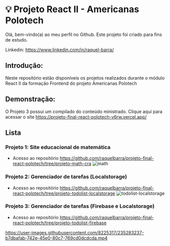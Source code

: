 # 💡 Projeto React II - Americanas Polotech
Olá, bem-vindo(a) ao meu perfil no Github.
Este projeto foi criado para fins de estudo.

Linkedin: <https://www.linkedin.com/in/raquel-barra/>

## Introdução:
Neste repositório estão disponíveis os projetos realizados durante o módulo React II da formação Frontend do projeto Americanas Polotech

## Demonstração:
O Projeto 3 possui um compilado do conteúdo ministrado. Clique aqui para acessar o site <https://projeto-final-react-polotech-v6rw.vercel.app/>

## Lista

### Projeto 1: Site educacional de matemática
- Acesso ao repositório <https://github.com/raquelbarra/projeto-final-react-polotech/tree/projeto-math-cra>
![math](https://user-images.githubusercontent.com/8225317/235282616-28cdc20b-a716-422a-bdbb-4da8a15a9951.gif)

### Projeto 2: Gerenciador de tarefas (Localstorage)
- Acesso ao repositório <https://github.com/raquelbarra/projeto-final-react-polotech/tree/projeto-todolist-localstorage>
![todolist-localstorage](https://user-images.githubusercontent.com/8225317/235282626-9061be83-5c81-4df4-9659-d144b98fa522.gif)

### Projeto 3: Gerenciador de tarefas (Firebase e Localstorage)
- Acesso ao repositório <https://github.com/raquelbarra/projeto-final-react-polotech/tree/projeto-todolist-firebase>

https://user-images.githubusercontent.com/8225317/235283237-b7dbafab-742e-45e0-80c7-769cd0dcdcda.mp4


